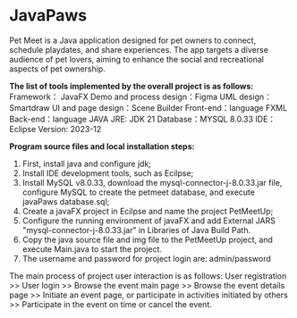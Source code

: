 # JavaPaws
Pet Meet is a Java application designed for pet owners to connect, schedule playdates, and share experiences. The app targets a diverse audience of pet lovers, aiming to enhance the social and recreational aspects of pet ownership.

**The list of tools implemented by the overall project is as follows:**
Framework： JavaFX
Demo and process design：Figma
UML design：Smartdraw
UI and page design：Scene Builder
Front-end：language	FXML
Back-end：language	JAVA 
JRE: JDK 21
Database：MYSQL 8.0.33
IDE：Eclipse Version: 2023-12

**Program source files and local installation steps:**
1. First, install java and configure jdk;
2. Install IDE development tools, such as Ecilpse;
3. Install MySQL v8.0.33, download the mysql-connector-j-8.0.33.jar file, configure MySQL to create the petmeet database, and execute javaPaws database.sql;
4. Create a javaFX project in Ecilpse and name the project PetMeetUp;
5. Configure the running environment of javaFX and add External JARS "mysql-connector-j-8.0.33.jar" in Libraries of Java Build Path.
6. Copy the java source file and img file to the PetMeetUp project, and execute Main.java to start the project.
7. The username and password for project login are: admin/password


The main process of project user interaction is as follows: 
User registration >> User login >> Browse the event main page >> Browse the event details page >> Initiate an event page, or participate in activities initiated by others >> Participate in the event on time or cancel the event.



